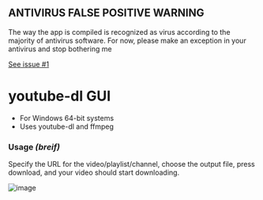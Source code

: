 ## ANTIVIRUS FALSE POSITIVE WARNING
  The way the app is compiled is recognized as virus according to the majority of antivirus software.
  For now, please make an exception in your antivirus and stop bothering me
  
  [See issue #1](https://github.com/MatusGuy/youtube-dl_GUI/issues/1)

# youtube-dl GUI

- For Windows 64-bit systems
- Uses youtube-dl and ffmpeg

### Usage *(breif)*
Specify the URL for the video/playlist/channel, choose the output file, press download, and your video should start downloading.

![image](https://user-images.githubusercontent.com/85036874/151715636-5014f8d1-3db4-4dbf-a7ca-18d640814975.png)
